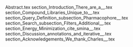 Abstract.tex
section_Introduction_There_are_a__.tex
section_Compound_Libraries_Unique_to__.tex
section_Query_Definition_subsection_Pharmacophore__.tex
section_Search_subsection_Filters_Additional__.tex
section_Energy_Minimization_cite_smina__.tex
section_Discussion_annotations_and_iterative__.tex
section_Acknowledgements_We_thank_Charles__.tex